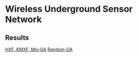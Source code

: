 # Wireless Underground Sensor Network

## Results

[HXF, KMXF, Mix-GA](https://drive.google.com/drive/folders/1R2d1Zz5aDRRnrozNGqi_ZEADmA9JTEHO?usp=sharing)
[Random-GA](https://drive.google.com/drive/folders/1Agc_YZdkhZNnbem33i2IWcjTZ1aY5cnQ?usp=sharing)
